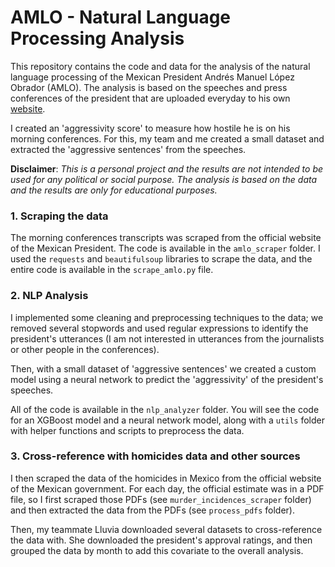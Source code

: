 # AMLO - Natural Language Processing Analysis

This repository contains the code and data for the analysis of the natural language processing of the Mexican President Andrés Manuel López Obrador (AMLO). The analysis is based on the speeches and press conferences of the president that are uploaded everyday to his own [website](src/amlo_scraper/scrape_amlo.py).

I created an 'aggressivity score' to measure how hostile he is on his morning conferences. For this, my team and me created a small dataset and extracted the 'aggressive sentences' from the speeches. 

**Disclaimer**: _This is a personal project and the results are not intended to be used for any political or social purpose. The analysis is based on the data and the results are only for educational purposes._

### 1. Scraping the data

The morning conferences transcripts was scraped from the official website of the Mexican President. The code is available in the `amlo_scraper` folder. I used the `requests` and `beautifulsoup` libraries to scrape the data, and the entire code is available in the `scrape_amlo.py` file.

### 2. NLP Analysis

I implemented some cleaning and preprocessing techniques to the data; we removed several stopwords and used regular expressions to identify the president's utterances (I am not interested in utterances from the journalists or other people in the conferences).

Then, with a small dataset of 'aggressive sentences' we created a custom model using a neural network to predict the 'aggressivity' of the president's speeches.

All of the code is available in the `nlp_analyzer` folder. You will see the code for an XGBoost model and a neural network model, along with a `utils` folder with helper functions and scripts to preprocess the data.


### 3. Cross-reference with homicides data and other sources

I then scraped the data of the homicides in Mexico from the official website of the Mexican government. For each day, the official estimate was in a PDF file, so I first scraped those PDFs (see `murder_incidences_scraper` folder) and then extracted the data from the PDFs (see `process_pdfs` folder).

Then, my teammate Lluvia downloaded several datasets to cross-reference the data with. She downloaded the president's approval ratings, and then grouped the data by month to add this covariate to the overall analysis.


